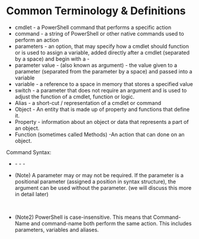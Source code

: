 # Common Terminology & Definitions 
- cmdlet - a PowerShell command that performs a specific action
- command - a string of PowerShell or other native commands used to perform an action
- parameters - an option, that may specify how a cmdlet should function or is used to assign a variable, added directly after a cmdlet (separated by a space) and begin with a -   
- parameter value - (also known as argument) - the value given to a parameter (separated from the parameter by a space) and passed into a variable
- variable - a reference to a space in memory that stores a specified value 
- switch - a parameter that does not require an argument and is used to adjust the function of a cmdlet, function or logic.
- Alias - a short-cut / representation of a cmdlet or command
- Object - An entity that is made up of property and functions that define it.
- Property - information about an object or data that represents a part of an object.
- Function (sometimes called Methods) -An action that can done on an object.

Command Syntax:
* <command-name> -<parameter1> -<parameter2> -<parameter3>

- (Note)  A parameter may or may not be required.  If the parameter is a positional parameter (assigned a position in syntax structure), the argument can be used without the parameter.  (we will discuss this more in detail later)
  
﻿
- (Note2)  PowerShell is case-insensitive.  This means that Command-Name and command-name both perform the same action.  This includes parameters, variables and aliases. 
